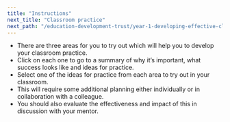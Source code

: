 ```yaml
---
title: "Instructions"
next_title: "Classroom practice"
next_path: "/education-development-trust/year-1-developing-effective-classroom-practice/spring-week-5-ect-classroom-practice"
---
```


- There are three areas for you to try out which will help you to develop your classroom practice.
- Click on each one to go to a summary of why it’s important, what success looks like and ideas for practice.
- Select one of the ideas for practice from each area to try out in your classroom.
- This will require some additional planning either individually or in collaboration with a colleague.
- You should also evaluate the effectiveness and impact of this in discussion with your mentor.
